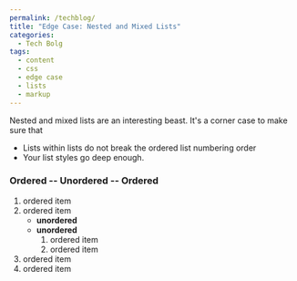 ```yaml
---
permalink: /techblog/
title: "Edge Case: Nested and Mixed Lists"
categories:
  - Tech Bolg
tags:
  - content
  - css
  - edge case
  - lists
  - markup
---
```


Nested and mixed lists are an interesting beast. It's a corner case to make sure that

* Lists within lists do not break the ordered list numbering order
* Your list styles go deep enough.

### Ordered -- Unordered -- Ordered

1. ordered item
2. ordered item 
   * **unordered**
   * **unordered** 
     1. ordered item
     2. ordered item
3. ordered item
4. ordered item
